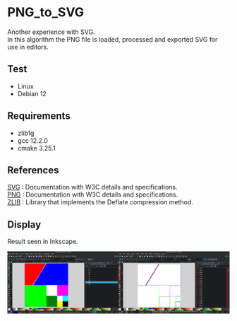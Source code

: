 # PNG_to_SVG

Another experience with SVG.</br>
In this algorithm the PNG file is loaded, processed and exported SVG for use in editors.</br>

## Test

- Linux
- Debian 12

## Requirements

- zlib1g
- gcc 12.2.0
- cmake 3.25.1

## References

[SVG](https://www.w3.org/TR/SVG2/) : Documentation with W3C details and specifications.</br>
[PNG](https://www.w3.org/TR/png/) : Documentation with W3C details and specifications.</br>
[ZLIB](http://zlib.net/) : Library that implements the Deflate compression method.</br>

## Display

Result seen in Inkscape.<br>

![display](https://github.com/jpenrici/PNG_to_SVG/blob/main/display/display_inkscape.png)
